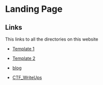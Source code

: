 # Landing Page

## Links

This links to all the directories on this website

- [Template 1](https://apparellnstuff.me/Cy-Club-Template/)

- [Template 2](https://apparellnstuff.me/DS-Club-Template/)

- [blog](https://apparellnstuff.me/Cy-Club-Template/)

- [CTF_WriteUps](http://apparellnstuff.me/CTF_WriteUps/)
